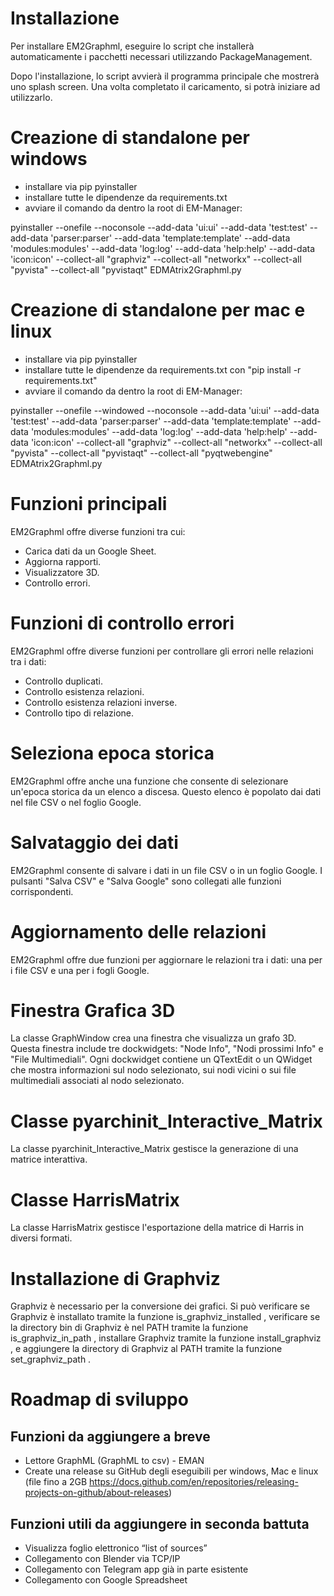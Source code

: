 # Installazione 
Per installare EM2Graphml, eseguire lo script che installerà automaticamente i pacchetti necessari utilizzando PackageManagement. 
 
Dopo l'installazione, lo script avvierà il programma principale che mostrerà uno splash screen. Una volta completato il caricamento, si potrà iniziare ad utilizzarlo. 

# Creazione di standalone per windows
- installare  via pip pyinstaller 
- installare tutte le dipendenze da requirements.txt
- avviare il comando da dentro la root di EM-Manager:

pyinstaller --onefile --noconsole --add-data 'ui:ui' --add-data 'test:test' --add-data 'parser:parser' --add-data 'template:template' --add-data 'modules:modules' --add-data 'log:log' --add-data 'help:help' --add-data 'icon:icon'  --collect-all "graphviz" --collect-all "networkx" --collect-all "pyvista" --collect-all "pyvistaqt" EDMAtrix2Graphml.py

# Creazione di standalone per mac e linux
- installare via pip pyinstaller
- installare tutte le dipendenze da requirements.txt con "pip install -r requirements.txt"
- avviare il comando da dentro la root di EM-Manager:

pyinstaller --onefile --windowed --noconsole --add-data 'ui:ui' --add-data 'test:test' --add-data 'parser:parser' --add-data 'template:template' --add-data 'modules:modules' --add-data 'log:log' --add-data 'help:help' --add-data 'icon:icon'  --collect-all "graphviz" --collect-all "networkx" --collect-all "pyvista" --collect-all "pyvistaqt" --collect-all "pyqtwebengine" EDMAtrix2Graphml.py

# Funzioni principali 
EM2Graphml offre diverse funzioni tra cui: 
- Carica dati da un Google Sheet. 
- Aggiorna rapporti. 
- Visualizzatore 3D. 
- Controllo errori. 
 
# Funzioni di controllo errori 
EM2Graphml offre diverse funzioni per controllare gli errori nelle relazioni tra i dati: 
- Controllo duplicati. 
- Controllo esistenza relazioni. 
- Controllo esistenza relazioni inverse. 
- Controllo tipo di relazione. 
 
# Seleziona epoca storica 
EM2Graphml offre anche una funzione che consente di selezionare un'epoca storica da un elenco a discesa. Questo elenco è popolato dai dati nel file CSV o nel foglio Google. 
 
# Salvataggio dei dati 
EM2Graphml consente di salvare i dati in un file CSV o in un foglio Google. I pulsanti "Salva CSV" e "Salva Google" sono collegati alle funzioni corrispondenti. 
 
# Aggiornamento delle relazioni 
EM2Graphml offre due funzioni per aggiornare le relazioni tra i dati: una per i file CSV e una per i fogli Google. 
 
# Finestra Grafica 3D 
La classe GraphWindow crea una finestra che visualizza un grafo 3D. Questa finestra include tre dockwidgets: "Node Info", "Nodi prossimi Info" e "File Multimediali". Ogni dockwidget contiene un QTextEdit o un QWidget che mostra informazioni sul nodo selezionato, sui nodi vicini o sui file multimediali associati al nodo selezionato. 
 
# Classe pyarchinit_Interactive_Matrix 
La classe  pyarchinit_Interactive_Matrix  gestisce la generazione di una matrice interattiva. 
 
# Classe HarrisMatrix 
La classe  HarrisMatrix  gestisce l'esportazione della matrice di Harris in diversi formati. 
 
# Installazione di Graphviz 
Graphviz è necessario per la conversione dei grafici. Si può verificare se Graphviz è installato tramite la funzione  is_graphviz_installed , verificare se la directory bin di Graphviz è nel PATH tramite la funzione  is_graphviz_in_path , installare Graphviz tramite la funzione  install_graphviz , e aggiungere la directory di Graphviz al PATH tramite la funzione  set_graphviz_path .

# Roadmap di sviluppo

## Funzioni da aggiungere a breve

- Lettore GraphML (GraphML to csv) - EMAN
- Create una release su GitHub degli eseguibili per windows, Mac e linux (file fino a 2GB https://docs.github.com/en/repositories/releasing-projects-on-github/about-releases)

## Funzioni utili da aggiungere in seconda battuta

- Visualizza foglio elettronico “list of sources”
- Collegamento con Blender via TCP/IP
- Collegamento con Telegram app già in parte esistente
- Collegamento con Google Spreadsheet
